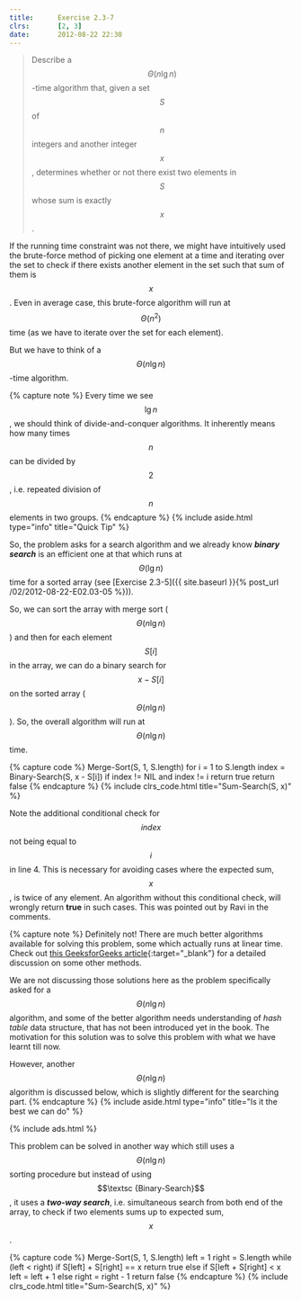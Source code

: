 ```yaml
---
title:      Exercise 2.3-7
clrs:       [2, 3]
date:       2012-08-22 22:30
---
```


> Describe a $$\Theta(n \lg n)$$-time algorithm that, given a set $$S$$ of $$n$$ integers and another integer $$x$$, determines whether or not there exist two elements in $$S$$ whose sum is exactly $$x$$.

If the running time constraint was not there, we might have intuitively used the brute-force method of picking one element at a time and iterating over the set to check if there exists another element in the set such that sum of them is $$x$$. Even in average case, this brute-force algorithm will run at $$\Theta(n^2)$$ time (as we have to iterate over the set for each element).

But we have to think of a $$\Theta(n \lg n)$$-time algorithm.

{% capture note %}
Every time we see $$\lg n$$, we should think of divide-and-conquer algorithms. It inherently means how many times $$n$$ can be divided by $$2$$, i.e. repeated division of $$n$$ elements in two  groups.
{% endcapture %}
{% include aside.html type="info" title="Quick Tip" %}

So, the problem asks for a search algorithm and we already know ***binary search*** is an efficient one at that which runs at $$\Theta(\lg n)$$ time for a sorted array (see [Exercise 2.3-5]({{ site.baseurl }}{% post_url /02/2012-08-22-E02.03-05 %})).

So, we can sort the array with merge sort ($$\Theta(n \lg n)$$) and then for each element $$S[i]$$ in the array, we can do a binary search for $$x - S[i]$$ on the sorted array ($$\Theta(n \lg n)$$). So, the overall algorithm will run at $$\Theta(n \lg n)$$ time.

{% capture code %}
Merge-Sort(S, 1, S.length)
for i = 1 to S.length
    index = Binary-Search(S, x - S[i])
    if index != NIL and index != i
        return true
return false
{% endcapture %}
{% include clrs_code.html title="Sum-Search(S, x)" %}

Note the additional conditional check for $$index$$ not being equal to $$i$$ in line 4. This is necessary for avoiding cases where the expected sum, $$x$$, is twice of any element. An algorithm without this conditional check, will wrongly return **true** in such cases. This was pointed out by Ravi in the comments.

{% capture note %}
Definitely not! There are much better algorithms available for solving this problem, some which actually runs at linear time. Check out [this GeeksforGeeks article](https://www.geeksforgeeks.org/given-an-array-a-and-a-number-x-check-for-pair-in-a-with-sum-as-x/){:target="_blank"} for a detailed discussion on some other methods.

We are not discussing those solutions here as the problem specifically asked for a $$\Theta(n \lg n)$$ algorithm, and some of the better algorithm needs understanding of *hash table* data structure, that has not been introduced yet in the book. The motivation for this solution was to solve this problem with  what we have learnt till now.

However, another $$\Theta(n \lg n)$$ algorithm is discussed below, which is slightly different for the searching part.
{% endcapture %}
{% include aside.html type="info" title="Is it the best we can do" %}

{% include ads.html %}

This problem can be solved in another way which still uses a $$\Theta(n \lg n)$$ sorting procedure but instead of using $$\textsc {Binary-Search}$$, it uses a ***two-way search***, i.e. simultaneous search from both end of the array, to check if two elements sums up to expected sum, $$x$$.

{% capture code %}
Merge-Sort(S, 1, S.length)
left = 1
right = S.length
while (left < right)
    if S[left] + S[right] == x
        return true
    else if S[left + S[right] < x
        left = left + 1
    else
        right = right - 1
return false
{% endcapture %}
{% include clrs_code.html title="Sum-Search(S, x)" %}
